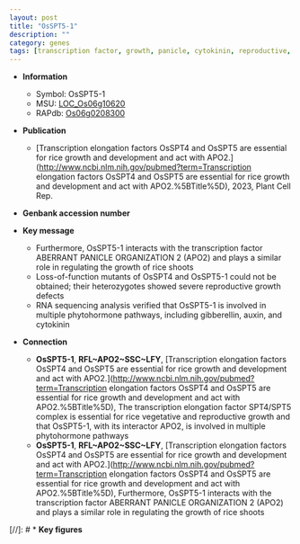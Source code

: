 ```yaml
---
layout: post
title: "OsSPT5-1"
description: ""
category: genes
tags: [transcription factor, growth, panicle, cytokinin, reproductive, phytohormone, reproductive growth]
---
```


* **Information**  
    + Symbol: OsSPT5-1  
    + MSU: [LOC_Os06g10620](http://rice.uga.edu/cgi-bin/ORF_infopage.cgi?orf=LOC_Os06g10620)  
    + RAPdb: [Os06g0208300](http://rapdb.dna.affrc.go.jp/viewer/gbrowse_details/irgsp1?name=Os06g0208300)  

* **Publication**  
    + [Transcription elongation factors OsSPT4 and OsSPT5 are essential for rice growth and development and act with APO2.](http://www.ncbi.nlm.nih.gov/pubmed?term=Transcription elongation factors OsSPT4 and OsSPT5 are essential for rice growth and development and act with APO2.%5BTitle%5D), 2023, Plant Cell Rep.

* **Genbank accession number**  

* **Key message**  
    + Furthermore, OsSPT5-1 interacts with the transcription factor ABERRANT PANICLE ORGANIZATION 2 (APO2) and plays a similar role in regulating the growth of rice shoots
    + Loss-of-function mutants of OsSPT4 and OsSPT5-1 could not be obtained; their heterozygotes showed severe reproductive growth defects
    + RNA sequencing analysis verified that OsSPT5-1 is involved in multiple phytohormone pathways, including gibberellin, auxin, and cytokinin

* **Connection**  
    + __OsSPT5-1__, __RFL~APO2~SSC~LFY__, [Transcription elongation factors OsSPT4 and OsSPT5 are essential for rice growth and development and act with APO2.](http://www.ncbi.nlm.nih.gov/pubmed?term=Transcription elongation factors OsSPT4 and OsSPT5 are essential for rice growth and development and act with APO2.%5BTitle%5D), The transcription elongation factor SPT4/SPT5 complex is essential for rice vegetative and reproductive growth and that OsSPT5-1, with its interactor APO2, is involved in multiple phytohormone pathways
    + __OsSPT5-1__, __RFL~APO2~SSC~LFY__, [Transcription elongation factors OsSPT4 and OsSPT5 are essential for rice growth and development and act with APO2.](http://www.ncbi.nlm.nih.gov/pubmed?term=Transcription elongation factors OsSPT4 and OsSPT5 are essential for rice growth and development and act with APO2.%5BTitle%5D),  Furthermore, OsSPT5-1 interacts with the transcription factor ABERRANT PANICLE ORGANIZATION 2 (APO2) and plays a similar role in regulating the growth of rice shoots

[//]: # * **Key figures**  


